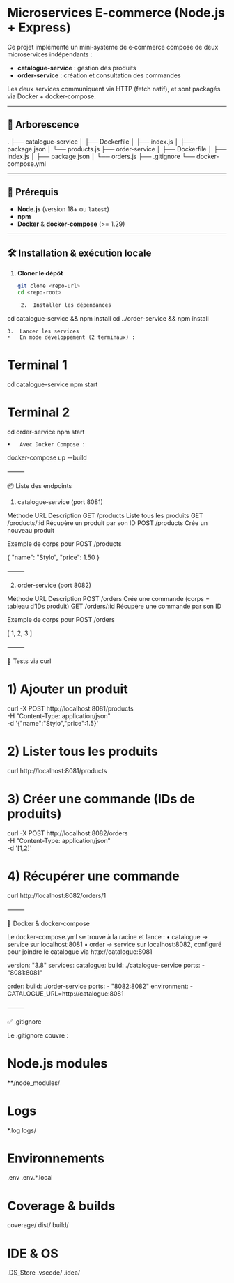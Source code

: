 # Microservices E‑commerce (Node.js + Express)

Ce projet implémente un mini‑système de e‑commerce composé de deux microservices indépendants :

- **catalogue‑service** : gestion des produits  
- **order‑service** : création et consultation des commandes

Les deux services communiquent via HTTP (fetch natif), et sont packagés via Docker + docker‑compose.

---

## 🌳 Arborescence

.
├── catalogue-service
│   ├── Dockerfile
│   ├── index.js
│   ├── package.json
│   └── products.js
├── order-service
│   ├── Dockerfile
│   ├── index.js
│   ├── package.json
│   └── orders.js
├── .gitignore
└── docker-compose.yml

---

## 🚀 Prérequis

- **Node.js** (version 18+ ou `latest`)  
- **npm**  
- **Docker** & **docker‑compose** (>= 1.29)

---

## 🛠 Installation & exécution locale

1. **Cloner le dépôt**  
   ```bash
   git clone <repo-url>
   cd <repo-root>

	2.	Installer les dépendances

cd catalogue-service && npm install
cd ../order-service   && npm install


	3.	Lancer les services
	•	En mode développement (2 terminaux) :

# Terminal 1
cd catalogue-service
npm start

# Terminal 2
cd order-service
npm start


	•	Avec Docker Compose :

docker-compose up --build



⸻

📦 Liste des endpoints

1. catalogue‑service (port 8081)

Méthode	URL	Description
GET	/products	Liste tous les produits
GET	/products/:id	Récupère un produit par son ID
POST	/products	Crée un nouveau produit

Exemple de corps pour POST /products

{
  "name": "Stylo",
  "price": 1.50
}



⸻

2. order‑service (port 8082)

Méthode	URL	Description
POST	/orders	Crée une commande (corps = tableau d’IDs produit)
GET	/orders/:id	Récupère une commande par son ID

Exemple de corps pour POST /orders

[ 1, 2, 3 ]



⸻

🧪 Tests via curl

# 1) Ajouter un produit
curl -X POST http://localhost:8081/products \
  -H "Content-Type: application/json" \
  -d '{"name":"Stylo","price":1.5}'

# 2) Lister tous les produits
curl http://localhost:8081/products

# 3) Créer une commande (IDs de produits)
curl -X POST http://localhost:8082/orders \
  -H "Content-Type: application/json" \
  -d '[1,2]'

# 4) Récupérer une commande
curl http://localhost:8082/orders/1



⸻

🐳 Docker & docker‑compose

Le docker-compose.yml se trouve à la racine et lance :
	•	catalogue → service sur localhost:8081
	•	order    → service sur localhost:8082, configuré pour joindre le catalogue via http://catalogue:8081

version: "3.8"
services:
  catalogue:
    build: ./catalogue-service
    ports:
      - "8081:8081"

  order:
    build: ./order-service
    ports:
      - "8082:8082"
    environment:
      - CATALOGUE_URL=http://catalogue:8081



⸻

✅ .gitignore

Le .gitignore couvre :

# Node.js modules
**/node_modules/

# Logs
*.log
logs/

# Environnements
.env
.env.*.local

# Coverage & builds
coverage/
dist/
build/

# IDE & OS
.DS_Store
.vscode/
.idea/